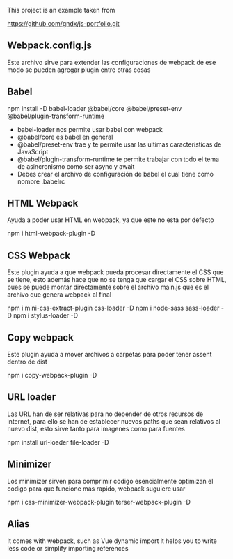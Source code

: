 This project is an example taken from

https://github.com/gndx/js-portfolio.git

## Webpack.config.js

Este archivo sirve para extender las configuraciones de webpack de ese modo se pueden agregar
plugin entre otras cosas

## Babel

npm install -D babel-loader @babel/core @babel/preset-env @babel/plugin-transform-runtime

- babel-loader nos permite usar babel con webpack
- @babel/core es babel en general
- @babel/preset-env trae y te permite usar las ultimas características de JavaScript
- @babel/plugin-transform-runtime te permite trabajar con todo el tema de asincronismo como ser async y await
- Debes crear el archivo de configuración de babel el cual tiene como nombre .babelrc

## HTML Webpack

Ayuda a poder usar HTML en webpack, ya que este no esta por defecto

npm i html-webpack-plugin -D

## CSS Webpack

Este plugin ayuda a que webpack pueda procesar directamente el CSS que se tiene, esto además hace que no se tenga
que cargar el CSS sobre HTML, pues se puede montar directamente sobre el archivo main.js que es el archivo que
genera webpack al final

npm i mini-css-extract-plugin css-loader -D
npm i node-sass sass-loader -D
npm i stylus-loader -D

## Copy webpack

Este plugin ayuda a mover archivos a carpetas para poder tener assent dentro de dist

npm i copy-webpack-plugin -D

## URL loader

Las URL han de ser relativas para no depender de otros recursos de internet, para ello se han de establecer nuevos
paths que sean relativos al nuevo dist, esto sirve tanto para imagenes como para fuentes

npm install url-loader file-loader -D

## Minimizer

Los minimizer sirven para comprimir codigo esencialmente optimizan el codigo para que funcione más rapido, webpack
suguiere usar

npm i css-minimizer-webpack-plugin terser-webpack-plugin -D

## Alias

It comes with webpack, such as Vue dynamic import it helps you to write less code or simplify importing references
